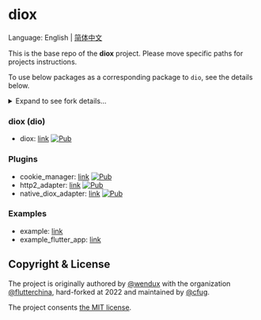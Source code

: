 # diox

Language: English | [简体中文](README-ZH.md)

This is the base repo of the **diox** project.
Please move specific paths for projects instructions.

To use below packages as a corresponding package to `dio`,
see the details below.

<details>
<summary>Expand to see fork details...</summary>

`diox` is developed based on the code base of `dio`
([@ac78e61](https://github.com/flutterchina/dio/commit/ac78e6151e1736f945cb9b215bbcfac230e19cf1)),
it can be used as a fork of `dio` theoretically with the `dio` branch.
However, our goal is not to role as a fork,
and `diox` also includes breaking changes during the development.
You'll need a few steps to migrate to whether the new fork and the new `diox`.

If you use it as a fork:
1. Use `dependency_overrides` in your `pubspec.yaml`:
   ```yaml
   dependency_overrides:
     dio: # Change to other names if you're using plugins.
       git:
         url: https://github.com/cfug/diox
         path: dio/ # Change to other paths if you're using plugins.
         ref: dio
   ```
2. Migrate the breaking changes according to [the migration guide](dio/migration_guide.md).
3. Now you can continue to `import 'package:dio/dio.dart';`.

Still, we prefer to use `diox` directly since the fork will
**only maintain for the first 6 months** according to our announcement,
then it will be deprecated.

The dio branch will be synced (cherry-pick commits) before every release of packages.

</details>

### diox (dio)

- diox: [link](dio)
  [![Pub](https://img.shields.io/pub/v/diox.svg?label=dev&include_prereleases)](https://pub.dev/packages/diox)

### Plugins

- cookie_manager: [link](plugins/cookie_manager)
  [![Pub](https://img.shields.io/pub/v/diox_cookie_manager.svg?label=dev&include_prereleases)](https://pub.dev/packages/diox_cookie_manager)
- http2_adapter: [link](plugins/http2_adapter)
  [![Pub](https://img.shields.io/pub/v/diox_http2_adapter.svg?label=dev&include_prereleases)](https://pub.dev/packages/diox_http2_adapter)
- native_diox_adapter: [link](plugins/native_diox_adapter)
  [![Pub](https://img.shields.io/pub/v/native_diox_adapter.svg?label=dev&include_prereleases)](https://pub.dev/packages/native_diox_adapter)

### Examples

- example: [link](example)
- example_flutter_app: [link](example_flutter_app)

## Copyright & License

The project is originally authored by
[@wendux](https://github.com/wendux)
with the organization
[@flutterchina](https://github.com/flutterchina),
hard-forked at 2022 and maintained by
[@cfug](https://github.com/cfug).

The project consents [the MIT license](LICENSE).
